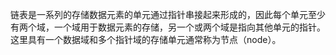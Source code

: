 链表是一系列的存储数据元素的单元通过指针串接起来形成的，因此每个单元至少有两个域，一个域用于数据元素的存储，另一个或两个域是指向其他单元的指针。这里具有一个数据域和多个指针域的存储单元通常称为节点（node）。